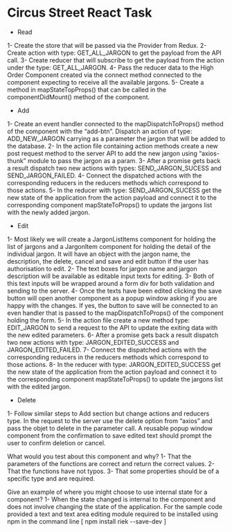 # Circus Street React Task

-	Read

1-	Create the store that will be passed via the Provider from Redux.
2-	Create action with type: GET_ALL_JARGON to get the payload from the API call.
3-	Create reducer that will subscribe to get the payload from the action under the type: GET_ALL_JARGON.
4-	Pass the reducer data to the High Order Component created via the connect method connected to the component expecting to receive all the available jargons.
5-	Create a method in mapStateTopProps() that can be called in the componentDidMount() method of the component.

-	Add

1-	Create an event handler connected to the mapDispatchToProps() method of the component with the “add-btn”. Dispatch an action of type: ADD_NEW_JARGON carrying as a parameter the jargon that will be added to the database.
2-	In the action file containing action methods create a new post request method to the server API to add the new jargon using “axios-thunk” module to pass the jargon as a param.
3-	After a promise gets back a result dispatch two new actions with types: SEND_JARGON_SUCESS and SEND_JARGON_FAILED.
4-	Connect the dispatched actions with the corresponding reducers in the reducers methods which correspond to those actions.
5-	In the reducer with type: SEND_JARGON_SUCESS get the new state of the application from the action payload and connect it to the corresponding component mapStateToProps() to update the jargons list with the newly added jargon.

-	Edit

1-	Most likely we will create a JargonListItems component for holding the list of jargons and a JargonItem component for holding the detail of the individual jargon. It will have an object with the jargon name, the description, the delete, cancel and save and edit button if the user has authorisation to edit.
2-	The text boxes for jargon name and jargon description will be available as editable input texts for editing.
3-	Both of this text inputs will be wrapped around a form div for both validation and sending to the server.
4-	Once the texts have been edited clicking the save button will open another component as a popup window asking if you are happy with the changes. If yes, the button to save will be connected to an even handler that is passed to the mapDispatchToProps() of the component holding the form.
5-	In the action file create a new method type: EDIT_JARGON to send a request to the API to update the exiting data with the new edited parameters.
6-	After a promise gets back a result dispatch two new actions with type: JARGON_EDITED_SUCCESS  and JARGON_EDITED_FAILED.
7-	Connect the dispatched actions with the corresponding reducers in the reducers methods which correspond to those actions.
8-	In the reducer with type: JARGON_EDITED_SUCCESS  get the new state of the application from the action payload and connect it to the corresponding component mapStateToProps() to update the jargons list with the edited jargon.

-	Delete

1-	Follow similar steps to Add section but change actions and reducers type. In the request to the server use the delete option from “axios” and pass the objet to delete in the parameter call. A reusable popup window component from the confirmation to save edited text should prompt the user to confirm deletion or cancel.

What would you test about this component and why?
1-	That the parameters of the functions are correct and return the correct values.
2-	That the functions have not typos.
3-	That some properties should be of a specific type and are required.

Give an example of where you might choose to use internal state for a component?
1-	When the state changed is internal to the component and does not involve changing the state of the application.
For the sample code provided a text and text area editing module required to be installed using npm in the command line [ npm install riek --save-dev ]

